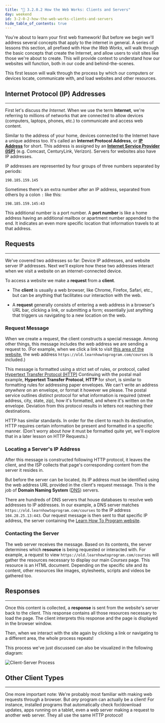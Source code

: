 ```yaml
---
title: "📓 3.2.0.2 How the Web Works: Clients and Servers"
day: weekend
id: 3-2-0-2-how-the-web-works-clients-and-servers
hide_table_of_contents: true
---
```


You're about to learn your first web framework! But before we begin we'll address several concepts that apply to the internet in general. A series of lessons this section, all prefixed with _How the Web Works_, will walk through the basic concepts that create the Internet, and allow users to visit sites like those we're about to create. This will provide context to understand how our websites will function, both in our code and behind-the-scenes.

This first lesson will walk through the process by which our computers or devices locate, communicate with, and load websites and other resources.

## Internet Protocol (IP) Addresses
---

First let's discuss _the Internet_. When we use the term **Internet**, we're referring to millions of networks that are connected to allow devices (computers, laptops, phones, etc.) to communicate and access web content.

Similar to the address of your home, devices connected to the Internet have a unique address too. It's called an **Internet Protocol Address**, or [**IP Address**](https://en.wikipedia.org/wiki/IP_address) for short. This address is assigned by an [**Internet Service Provider (ISP)**](https://en.wikipedia.org/wiki/Internet_service_provider) (e.g. Comcast, CenturyLink, Verizon). Servers for websites also have IP addresses.

IP addresses are represented by four groups of three numbers separated by periods:

```
198.185.159.145
```

Sometimes there's an extra number after an IP address, separated from others by a colon `:` like this:

```
198.185.159.145:43
```

This additional number is a port number. A **port number** is like a home address having an additional mailbox or apartment number appended to the end. It indicates an even more specific location that information travels to at that address.

## Requests
---

We've covered two addresses so far: Device IP addresses, and website server IP addresses. Next we'll explore how these two addresses interact when we visit a website on an internet-connected device.

To access a website we make a **request** from a **client**.

* The **client** is usually a web browser, like Chrome, Firefox, Safari, etc., but can be anything that facilitates our interaction with the web.

* A **request** generally consists of entering a web address in a browser's URL bar, clicking a link, or submitting a form; essentially just anything that triggers us navigating to a new location on the web.

### Request Message

When we create a request, the client constructs a special message. Among other things, this message includes the web address we are sending a request to. (For example, when we click a link to visit [this area of the website](https://old.learnhowtoprogram.com/courses), the web address `https://old.learnhowtoprogram.com/courses` is included.)

This message is formatted using a strict set of rules, or protocol, called [Hypertext Transfer Protocol (HTTP)](https://en.wikipedia.org/wiki/Hypertext_Transfer_Protocol) Continuing with the postal mail example, **Hypertext Transfer Protocol**, **HTTP** for short, is similar to formatting rules for addressing paper envelopes. We can't write an address _anywhere_ on an envelope, or format it however we please. The postal service outlines distinct protocol for what information is required (street address, city, state, zip), how it's formatted, and where it's written on the envelope. Deviation from this protocol results in letters not reaching their destinations.

HTTP has similar standards. In order for the client to reach its destination, HTTP requires certain information be present and formatted in a specific manner. (Don't worry about _how_ it must be formatted quite yet, we'll explore that in a later lesson on HTTP Requests.)

### Locating a Server's IP Address

After this message is constructed following HTTP protocol, it leaves the client, and the ISP collects that page's corresponding content from the server it resides in.

But before the server can be located, its IP address must be identified using the web address URL provided in the client's request message. This is the job of **Domain Naming System** ([DNS](https://en.wikipedia.org/wiki/Domain_Name_System)) servers.

There are hundreds of DNS servers that house databases to resolve web addresses to IP addresses. In our example, a DNS server matches `https://old.learnhowtoprogram.com/courses` to the IP address `104.28.25.13:443`. Our request message is then sent to that specific IP address, the server containing the [Learn How To Program website](https://old.learnhowtoprogram.com).

### Contacting the Server

The web server receives the message. Based on its contents, the server determines which **resource** is being requested or interacted with. For example, a request to view `https://old.learnhowtoprogram.com/courses` will gather the resources necessary to display our main _Courses_ page. This resource is an HTML document. Depending on the specific site and its content, other resources like images, stylesheets, scripts and videos be gathered too.

## Responses
---

Once this content is collected, a **response** is sent from the website's server back to the client. This response contains all those resources necessary to load the page. The client interprets this response and the page is displayed in the browser window.

Then, when we interact with the site again by clicking a link or navigating to a different area, the whole process repeats!

This process we've just discussed can also be visualized in the following diagram:

![Client-Server Process](/images/SHARED/web-clients-and-servers/Web+Clients+and+Servers+Diagram.png)

## Other Client Types
---

One more important note: We're probably most familiar with making web requests through a browser. But _any_ program can actually be a client! For instance, installed programs that automatically check for/download updates, apps running on a tablet, even a web server making a request to another web server. They all use the same HTTP protocol!
